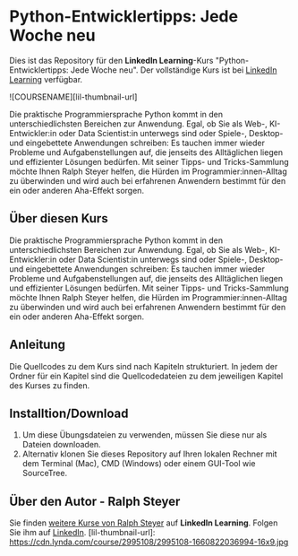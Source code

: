 # Python-Entwicklertipps: Jede Woche neu
Dies ist das Repository für den **LinkedIn Learning**-Kurs "Python-Entwicklertipps: Jede Woche neu". Der vollständige Kurs ist bei [LinkedIn Learning](https://www.linkedin.com/learning/python-entwicklertipps-jede-woche-neu/) verfügbar.

![COURSENAME][lil-thumbnail-url] 

Die praktische Programmiersprache Python kommt in den unterschiedlichsten Bereichen zur Anwendung. Egal, ob Sie als Web-, KI-Entwickler:in oder Data Scientist:in unterwegs sind oder Spiele-, Desktop- und eingebettete Anwendungen schreiben: Es tauchen immer wieder Probleme und Aufgabenstellungen auf, die jenseits des Alltäglichen liegen und effizienter Lösungen bedürfen. Mit seiner Tipps- und Tricks-Sammlung möchte Ihnen Ralph Steyer helfen, die Hürden im Programmier:innen-Alltag zu überwinden und wird auch bei erfahrenen Anwendern bestimmt für den ein oder anderen Aha-Effekt sorgen.

## Über diesen Kurs
Die praktische Programmiersprache Python kommt in den unterschiedlichsten Bereichen zur Anwendung. Egal, ob Sie als Web-, KI-Entwickler:in oder Data Scientist:in unterwegs sind oder Spiele-, Desktop- und eingebettete Anwendungen schreiben: Es tauchen immer wieder Probleme und Aufgabenstellungen auf, die jenseits des Alltäglichen liegen und effizienter Lösungen bedürfen. Mit seiner Tipps- und Tricks-Sammlung möchte Ihnen Ralph Steyer helfen, die Hürden im Programmier:innen-Alltag zu überwinden und wird auch bei erfahrenen Anwendern bestimmt für den ein oder anderen Aha-Effekt sorgen.

## Anleitung
Die Quellcodes zu dem Kurs sind nach Kapiteln strukturiert. In jedem der Ordner für ein Kapitel sind die Quellcodedateien zu dem jeweiligen Kapitel des Kurses zu finden.

## Installtion/Download
1. Um diese Übungsdateien zu verwenden, müssen Sie diese nur als Dateien downloaden.
2. Alternativ klonen Sie dieses Repository auf Ihren lokalen Rechner mit dem Terminal (Mac), CMD (Windows) oder einem GUI-Tool wie SourceTree.

## Über den Autor - Ralph Steyer
Sie finden [weitere Kurse von Ralph Steyer](https://www.linkedin.com/learning/instructors/ralph-steyer) auf **LinkedIn Learning**. Folgen Sie ihm auf [LinkedIn](https://www.linkedin.com/in/ralph-steyer-a69781/?trk=lil_instructor). 
[lil-thumbnail-url]: https://cdn.lynda.com/course/2995108/2995108-1660822036994-16x9.jpg
